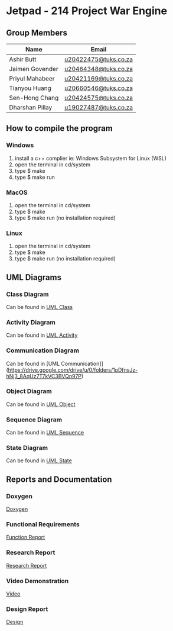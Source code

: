# Jetpad - 214 Project War Engine

## Group Members

| Name | Email |
| ----------- | ----------- |
| Ashir Butt | u20422475@tuks.co.za |
| Jaimen Govender | u20464348@tuks.co.za |
| Priyul Mahabeer | u20421169@tuks.co.za |
| Tianyou Huang | u20660546@tuks.co.za |
| Sen-Hong Chang | u20424575@tuks.co.za |
| Dharshan Pillay | u19027487@tuks.co.za |


## How to compile the program
### Windows
1) install a c++ complier ie: Windows Subsystem for Linux (WSL)
2) open the terminal in cd/system
3) type $ make
4) type $ make run

### MacOS
1) open the terminal in cd/system
2) type $ make
3) type $ make run
(no installation required)

### Linux
1) open the terminal in cd/system
2) type $ make
3) type $ make run
(no installation required)

## UML Diagrams
### Class Diagram 
Can be found in [UML Class](https://drive.google.com/drive/u/0/folders/1iLaN0yRBw1PWcm_lwk2ROV7TUf-jtMRp)<br />
### Activity Diagram
Can be found in [UML Activity](https://drive.google.com/drive/u/0/folders/1fo7Do6LNsNUDNIuL2ljOeRc_ZzYhXlip)<br />
### Communication Diagram
Can be found in [UML Communication]](https://drive.google.com/drive/u/0/folders/1pDfnsJz-hNj3_8AqUz7T7kVC3BVQn97P)<br />
### Object Diagram
Can be found in [UML Object](https://drive.google.com/drive/u/0/folders/1bX7z66ht3r2gMlK_KVTg--VL2KNogJml)<br />
### Sequence Diagram
Can be found in [UML Sequence](https://drive.google.com/drive/u/0/folders/1ueMsUafxSUlut7lbtrQpBnsU3GZ1bUXH)<br />
### State Diagram
Can be found in [UML State](https://drive.google.com/drive/u/0/folders/1R5EW7jJy0a21uHerldPi8WJkBA_rn4E5)<br />

## Reports and Documentation
### Doxygen
[Doxygen](https://drive.google.com/drive/u/0/folders/1NCU2J2Np6GrRXTTFzZMVWMx8WpxPi9mW)

### Functional Requirements
[Function Report](https://drive.google.com/drive/u/0/folders/1Ayvsvgwcm-OSu_iBR5yNxoG4JlpqNMF0)

### Research Report
[Research Report](https://drive.google.com/drive/u/0/folders/1G2B9yqTDjsBC7ZsMxVPaKy_-MF9n2yAf)

### Video Demonstration
[Video](https://drive.google.com/drive/u/0/folders/1zwu0cwJ5NiCZY4GkjCm1dfxItaCthhxX)

### Design Report
[Design](https://drive.google.com/drive/u/0/folders/1aT9U4q1az_QHCNmY5P7qxhaAOFrv1CAB)
